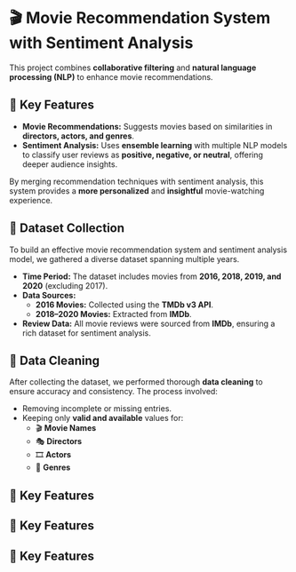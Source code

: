 # 🎬 Movie Recommendation System with Sentiment Analysis  

This project combines **collaborative filtering** and **natural language processing (NLP)** to enhance movie recommendations.  

## 🔹 Key Features  
- **Movie Recommendations:** Suggests movies based on similarities in **directors, actors, and genres**.  
- **Sentiment Analysis:** Uses **ensemble learning** with multiple NLP models to classify user reviews as **positive, negative, or neutral**, offering deeper audience insights.  

By merging recommendation techniques with sentiment analysis, this system provides a **more personalized** and **insightful** movie-watching experience.  

## 🔹 Dataset Collection  

To build an effective movie recommendation system and sentiment analysis model, we gathered a diverse dataset spanning multiple years.  

- **Time Period:** The dataset includes movies from **2016, 2018, 2019, and 2020** (excluding 2017).  
- **Data Sources:**
  - **2016 Movies:** Collected using the **TMDb v3 API**.  
  - **2018–2020 Movies:** Extracted from **IMDb**.  
- **Review Data:** All movie reviews were sourced from **IMDb**, ensuring a rich dataset for sentiment analysis.

## 🔹 Data Cleaning  

After collecting the dataset, we performed thorough **data cleaning** to ensure accuracy and consistency. The process involved:  

- Removing incomplete or missing entries.  
- Keeping only **valid and available** values for:  
  - 🎬 **Movie Names**  
  - 🎭 **Directors**  
  - 🎞️ **Actors**  
  - 🎥 **Genres**



## 🔹 Key Features

## 🔹 Key Features

## 🔹 Key Features

<!-- Dataset Collection -->

<!-- Working of Recommendation System -->

<!-- Working of Sentiment Analysis -->

<!-- How to run the project -->